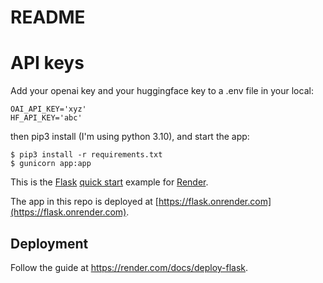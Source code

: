 # README

# API keys

Add your openai key and your huggingface key to a .env file in your local:

```
OAI_API_KEY='xyz'
HF_API_KEY='abc'
```

then pip3 install (I'm using python 3.10), and start the app:
```
$ pip3 install -r requirements.txt
$ gunicorn app:app
```

This is the [Flask](http://flask.pocoo.org/) [quick start](http://flask.pocoo.org/docs/1.0/quickstart/#a-minimal-application) example for [Render](https://render.com).

The app in this repo is deployed at [https://flask.onrender.com](https://flask.onrender.com).

## Deployment

Follow the guide at https://render.com/docs/deploy-flask.
